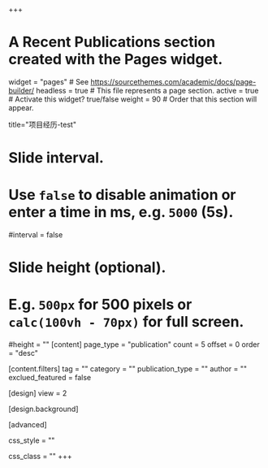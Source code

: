 +++
# A Recent Publications section created with the Pages widget.
widget = "pages"  # See https://sourcethemes.com/academic/docs/page-builder/
headless = true  # This file represents a page section.
active = true # Activate this widget? true/false
weight = 90  # Order that this section will appear.

title="项目经历-test"
# Slide interval.
# Use `false` to disable animation or enter a time in ms, e.g. `5000` (5s).
#interval = false

# Slide height (optional).
# E.g. `500px` for 500 pixels or `calc(100vh - 70px)` for full screen.
#height = ""
[content]
page_type = "publication"
count = 5
offset = 0
order = "desc"

[content.filters]
tag = ""
category = ""
publication_type = ""
author = ""
exclued_featured = false

[design]
view = 2

[design.background]

[advanced]

css_style = ""

css_class = "" 
+++

